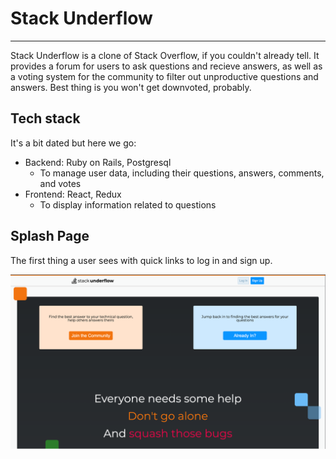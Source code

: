 # Stack Underflow
---

Stack Underflow is a clone of Stack Overflow, if you couldn't already tell. It provides a forum for users to ask questions and recieve answers, as well as a voting system for the community to filter out unproductive questions and answers. Best thing is you won't get downvoted, probably.

## Tech stack
It's a bit dated but here we go:
* Backend: Ruby on Rails, Postgresql
  - To manage user data, including their questions, answers, comments, and votes
* Frontend: React, Redux
  - To display information related to questions

## Splash Page

The first thing a user sees with quick links to log in and sign up.

![](https://github.com/loFiWaterCat/stack-underflow/blob/main/images/splash.png)
